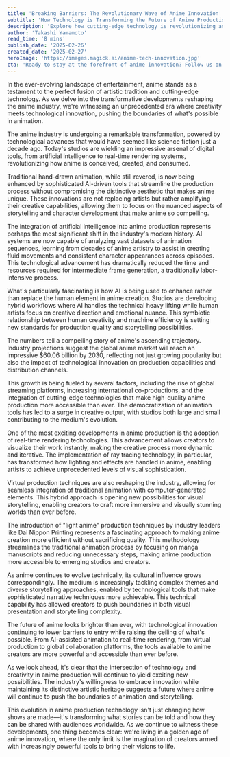 ```yaml
---
title: 'Breaking Barriers: The Revolutionary Wave of Anime Innovation'
subtitle: 'How Technology is Transforming the Future of Anime Production'
description: 'Explore how cutting-edge technology is revolutionizing anime production, from AI-driven animation tools to real-time rendering systems. Discover how these innovations are making high-quality anime creation more accessible while maintaining the medium''s unique artistic heritage.'
author: 'Takashi Yamamoto'
read_time: '8 mins'
publish_date: '2025-02-26'
created_date: '2025-02-27'
heroImage: 'https://images.magick.ai/anime-tech-innovation.jpg'
cta: 'Ready to stay at the forefront of anime innovation? Follow us on LinkedIn for exclusive insights into how technology is reshaping the future of entertainment!'
---
```


In the ever-evolving landscape of entertainment, anime stands as a testament to the perfect fusion of artistic tradition and cutting-edge technology. As we delve into the transformative developments reshaping the anime industry, we're witnessing an unprecedented era where creativity meets technological innovation, pushing the boundaries of what's possible in animation.

The anime industry is undergoing a remarkable transformation, powered by technological advances that would have seemed like science fiction just a decade ago. Today's studios are wielding an impressive arsenal of digital tools, from artificial intelligence to real-time rendering systems, revolutionizing how anime is conceived, created, and consumed.

Traditional hand-drawn animation, while still revered, is now being enhanced by sophisticated AI-driven tools that streamline the production process without compromising the distinctive aesthetic that makes anime unique. These innovations are not replacing artists but rather amplifying their creative capabilities, allowing them to focus on the nuanced aspects of storytelling and character development that make anime so compelling.

The integration of artificial intelligence into anime production represents perhaps the most significant shift in the industry's modern history. AI systems are now capable of analyzing vast datasets of animation sequences, learning from decades of anime artistry to assist in creating fluid movements and consistent character appearances across episodes. This technological advancement has dramatically reduced the time and resources required for intermediate frame generation, a traditionally labor-intensive process.

What's particularly fascinating is how AI is being used to enhance rather than replace the human element in anime creation. Studios are developing hybrid workflows where AI handles the technical heavy lifting while human artists focus on creative direction and emotional nuance. This symbiotic relationship between human creativity and machine efficiency is setting new standards for production quality and storytelling possibilities.

The numbers tell a compelling story of anime's ascending trajectory. Industry projections suggest the global anime market will reach an impressive $60.06 billion by 2030, reflecting not just growing popularity but also the impact of technological innovation on production capabilities and distribution channels.

This growth is being fueled by several factors, including the rise of global streaming platforms, increasing international co-productions, and the integration of cutting-edge technologies that make high-quality anime production more accessible than ever. The democratization of animation tools has led to a surge in creative output, with studios both large and small contributing to the medium's evolution.

One of the most exciting developments in anime production is the adoption of real-time rendering technologies. This advancement allows creators to visualize their work instantly, making the creative process more dynamic and iterative. The implementation of ray tracing technology, in particular, has transformed how lighting and effects are handled in anime, enabling artists to achieve unprecedented levels of visual sophistication.

Virtual production techniques are also reshaping the industry, allowing for seamless integration of traditional animation with computer-generated elements. This hybrid approach is opening new possibilities for visual storytelling, enabling creators to craft more immersive and visually stunning worlds than ever before.

The introduction of "light anime" production techniques by industry leaders like Dai Nippon Printing represents a fascinating approach to making anime creation more efficient without sacrificing quality. This methodology streamlines the traditional animation process by focusing on manga manuscripts and reducing unnecessary steps, making anime production more accessible to emerging studios and creators.

As anime continues to evolve technically, its cultural influence grows correspondingly. The medium is increasingly tackling complex themes and diverse storytelling approaches, enabled by technological tools that make sophisticated narrative techniques more achievable. This technical capability has allowed creators to push boundaries in both visual presentation and storytelling complexity.

The future of anime looks brighter than ever, with technological innovation continuing to lower barriers to entry while raising the ceiling of what's possible. From AI-assisted animation to real-time rendering, from virtual production to global collaboration platforms, the tools available to anime creators are more powerful and accessible than ever before.

As we look ahead, it's clear that the intersection of technology and creativity in anime production will continue to yield exciting new possibilities. The industry's willingness to embrace innovation while maintaining its distinctive artistic heritage suggests a future where anime will continue to push the boundaries of animation and storytelling.

This evolution in anime production technology isn't just changing how shows are made—it's transforming what stories can be told and how they can be shared with audiences worldwide. As we continue to witness these developments, one thing becomes clear: we're living in a golden age of anime innovation, where the only limit is the imagination of creators armed with increasingly powerful tools to bring their visions to life.